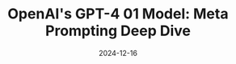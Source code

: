 ---
categories:
- Content Generation & Marketing
- Prompt Engineering
date: 2024-12-16
description: Exploring the capabilities of OpenAI's new 01 and 01 Pro models through
  advanced prompt engineering techniques like meta prompting. We'll generate prompts
  that write prompts, unlocking asymmetric productivity in the generative AI age.
duration: 37 minutes
layout: course
level: Intermediate
sections:
- description: Overview of ChatGPT Pro subscription and introduction to the new 01
    and 01 Pro models.  Discussion of the importance of effective prompting for these
    advanced models.
  timestamp: 00:00
  title: "\U0001F680 Introduction:  ChatGPT Pro & the 01 Model"
- description: 'In-depth explanation of meta prompting – a technique where a prompt
    generates further prompts – and its benefits for productivity in the generative
    AI landscape. '
  timestamp: 00:50
  title: "\U0001F9E0 Meta Prompting Explained"
- description: A practical demonstration of meta prompting using the 01 model to generate
    a prompt that analyzes Hacker News comments.  The generated prompt's structure
    and functionality are reviewed.
  timestamp: 01:18
  title: "\U0001F468‍\U0001F4BB Hands-on Example 1: Hacker News Perspective Analysis"
- description: Applying meta prompting to create a prompt designed to analyze code
    and report bugs, highlighting its utility in code review. The structure of the
    generated prompt is examined.
  timestamp: 03:55
  title: "\U0001F41E Hands-on Example 2: Automated Bug Analysis"
- description: Using meta prompting to generate a prompt that transforms a script
    into a blog post. Comparison of results between the 01 and 01 Pro models is conducted.
  timestamp: 06:09
  title: '✍️ Hands-on Example 3: Script to Blog Post Conversion'
- description: A side-by-side comparison of the 01 and 01 Pro models' performance
    when executing the meta-prompt-generated prompts, focusing on speed, output quality,
    and detail.
  timestamp: 07:00
  title: "\U0001F4CA Comparing 01 & 01 Pro Mode: Meta Prompt Performance"
- description: 'Discussion on the importance of prompt engineering in the generative
    AI era, highlighting the advantages and how it drastically changes software engineering
    and other fields. '
  timestamp: 09:17
  title: "\U0001F4A1 The Value of Meta Prompting"
- description: A detailed analysis of a Hacker News post on ChatGPT Pro, utilizing
    a 100K token JSON blob and demonstrating how to reduce the size of this JSON data
    for better model processing.
  timestamp: '11:39'
  title: "\U0001F575️‍♂️ Deep Dive: Analyzing a Hacker News Post"
- description: In-depth analysis of the results from 01 and 01 Pro models, comparing
    their outputs and demonstrating the differences in speed, output formatting, and
    detail.
  timestamp: '13:59'
  title: "\U0001F916 01 & 01 Pro Mode: Side-by-Side Comparison"
- description: Continuing the script-to-blog-post conversion task, with detailed analysis
    of the resulting blog post. Comparing 01 and 01 Pro model output.
  timestamp: '18:54'
  title: "\U0001F4BB Hands-on Example: Script to Blog Post (continued)"
- description: Conclusion of the bug analysis, where the outputs of both 01 and 01
    Pro are compared in detail.  A discussion of the benefits of each model is included.
  timestamp: '27:08'
  title: "\U0001F41B Hands-on Example: Bug Analysis (continued)"
- description: Summary of the video, final thoughts on the performance of the 01 and
    01 Pro models, and a discussion on whether the ChatGPT Pro subscription is worthwhile,
    depending on usage.
  timestamp: '32:28'
  title: "\U0001F3C6 Conclusion: Is ChatGPT Pro Worth It?"
tags:
- OpenAI
- GPT-4
- 01 Model
- 01 Pro
- Meta Prompting
- Prompt Engineering
- Strategy
- AI
thumbnail: https://i.ytimg.com/vi/yZGb9-Z9DG0/sddefault.jpg
title: 'OpenAI''s GPT-4 01 Model: Meta Prompting Deep Dive'
videoId: yZGb9-Z9DG0
---
